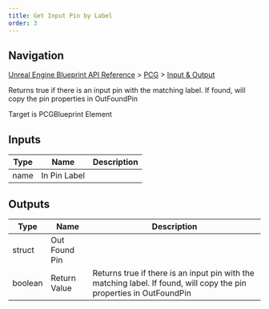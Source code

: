 ```yaml
---
title: Get Input Pin by Label
order: 3
---
```

## Navigation

[Unreal Engine Blueprint API Reference](https://dev.epicgames.com/documentation/en-us/unreal-engine/BlueprintAPI) > [PCG](https://dev.epicgames.com/documentation/en-us/unreal-engine/BlueprintAPI/PCG) > [Input & Output](https://dev.epicgames.com/documentation/en-us/unreal-engine/BlueprintAPI/PCG/Input_Output)

Returns true if there is an input pin with the matching label. If found, will copy the pin properties in OutFoundPin

Target is PCGBlueprint Element

## Inputs

| Type | Name | Description |
| --- | --- | --- |
| name | In Pin Label |  |

## Outputs

| Type | Name | Description |
| --- | --- | --- |
| struct | Out Found Pin |  |
| boolean | Return Value | Returns true if there is an input pin with the matching label. If found, will copy the pin properties in OutFoundPin |
